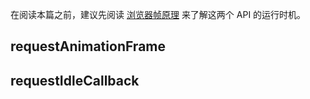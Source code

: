 在阅读本篇之前，建议先阅读 [浏览器帧原理](../browser/browserFrame) 来了解这两个 API 的运行时机。
## requestAnimationFrame 

## requestIdleCallback
